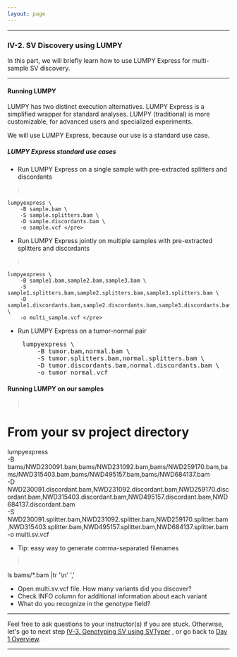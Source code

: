 ```yaml
---
layout: page
---
```


---

### IV-2. SV Discovery using LUMPY

In this part, we will briefly learn how to use LUMPY Express for multi-sample SV discovery.

---

#### Running LUMPY

LUMPY has two distinct execution alternatives. LUMPY Express is a simplified wrapper for standard analyses.
LUMPY (traditional) is more customizable, for advanced users and specialized experiments.

We will use LUMPY Express, because our use is a standard use case. 

##### LUMPY Express standard use cases
- Run LUMPY Express on a single sample with pre-extracted splitters and discordants

> <pre>
    lumpyexpress \
        -B sample.bam \
        -S sample.splitters.bam \
        -D sample.discordants.bam \
        -o sample.vcf </pre>

- Run LUMPY Express jointly on multiple samples with pre-extracted splitters and discordants

> <pre>
    lumpyexpress \
        -B sample1.bam,sample2.bam,sample3.bam \
        -S sample1.splitters.bam,sample2.splitters.bam,sample3.splitters.bam \
        -D sample1.discordants.bam,sample2.discordants.bam,sample3.discordants.bam \
        -o multi_sample.vcf </pre>

- Run LUMPY Express on a tumor-normal pair
<pre>
    lumpyexpress \
        -B tumor.bam,normal.bam \
        -S tumor.splitters.bam,normal.splitters.bam \
        -D tumor.discordants.bam,normal.discordants.bam \
        -o tumor_normal.vcf </pre>

#### Running LUMPY on our samples

> <pre>
# From your sv project directory
lumpyexpress \
 -B bams/NWD230091.bam,bams/NWD231092.bam,bams/NWD259170.bam,bams/NWD315403.bam,bams/NWD495157.bam,bams/NWD684137.bam \
 -D NWD230091.discordant.bam,NWD231092.discordant.bam,NWD259170.discordant.bam,NWD315403.discordant.bam,NWD495157.discordant.bam,NWD684137.discordant.bam \
 -S NWD230091.splitter.bam,NWD231092.splitter.bam,NWD259170.splitter.bam,NWD315403.splitter.bam,NWD495157.splitter.bam,NWD684137.splitter.bam \
 -o multi.sv.vcf </pre>

- Tip: easy way to generate comma-separated filenames
> <pre>
ls bams/*.bam  |tr '\n' ',' </pre>

* Open multi.sv.vcf file. How many variants did you discover?
* Check INFO column for additional information about each variant 
* What do you recognize in the genotype field?

---

Feel free to ask questions to your instructor(s) if you are stuck. 
Otherwise, let's go to next step 
[IV-3. Genotyping SV using SVTyper](../class-material/day1-svtyper)
, or go back to [Day 1 Overview](../day1).

---
